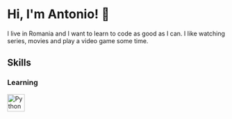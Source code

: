 
# Hi, I'm Antonio! 👋


I live in Romania and I want to learn to code as good as I can. I like watching series, movies and play a video game some time.
## Skills

### Learning
<img align="left" alt="Python" width="40px" src="https://cdn.jsdelivr.net/gh/devicons/devicon/icons/python/python-original.svg" style="padding-right:10px;" />

